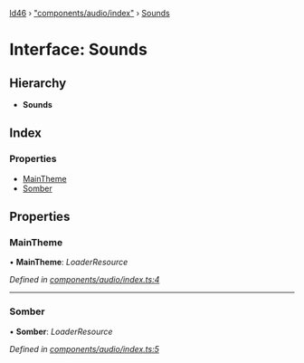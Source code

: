 [ld46](../README.md) › ["components/audio/index"](../modules/_components_audio_index_.md) › [Sounds](_components_audio_index_.sounds.md)

# Interface: Sounds

## Hierarchy

* **Sounds**

## Index

### Properties

* [MainTheme](_components_audio_index_.sounds.md#maintheme)
* [Somber](_components_audio_index_.sounds.md#somber)

## Properties

###  MainTheme

• **MainTheme**: *LoaderResource*

*Defined in [components/audio/index.ts:4](https://github.com/jrod-disco/ld46-keepalive/blob/2baec31/src/components/audio/index.ts#L4)*

___

###  Somber

• **Somber**: *LoaderResource*

*Defined in [components/audio/index.ts:5](https://github.com/jrod-disco/ld46-keepalive/blob/2baec31/src/components/audio/index.ts#L5)*
